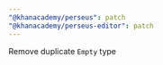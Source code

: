 ```yaml
---
"@khanacademy/perseus": patch
"@khanacademy/perseus-editor": patch
---
```


Remove duplicate `Empty` type
